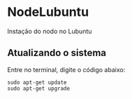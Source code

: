 # NodeLubuntu
Instação do nodo no Lubuntu


## Atualizando o sistema
Entre no terminal, digite o código abaixo:
```
sudo apt-get update
sudo apt-get upgrade
```